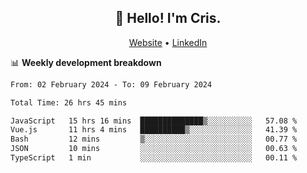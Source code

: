 
<h2 align="center">👋 Hello! I'm Cris.</h2>
<p align="center">
  <a href="https://www.criscunas.dev">Website</a> •
  <a href="https://www.linkedin.com/in/cristophercunas/">LinkedIn</a> 
</p>


📊 **Weekly development breakdown**
<!--START_SECTION:waka-->

```txt
From: 02 February 2024 - To: 09 February 2024

Total Time: 26 hrs 45 mins

JavaScript   15 hrs 16 mins  ██████████████▒░░░░░░░░░░   57.08 %
Vue.js       11 hrs 4 mins   ██████████▒░░░░░░░░░░░░░░   41.39 %
Bash         12 mins         ▒░░░░░░░░░░░░░░░░░░░░░░░░   00.77 %
JSON         10 mins         ░░░░░░░░░░░░░░░░░░░░░░░░░   00.63 %
TypeScript   1 min           ░░░░░░░░░░░░░░░░░░░░░░░░░   00.11 %
```

<!--END_SECTION:waka-->
